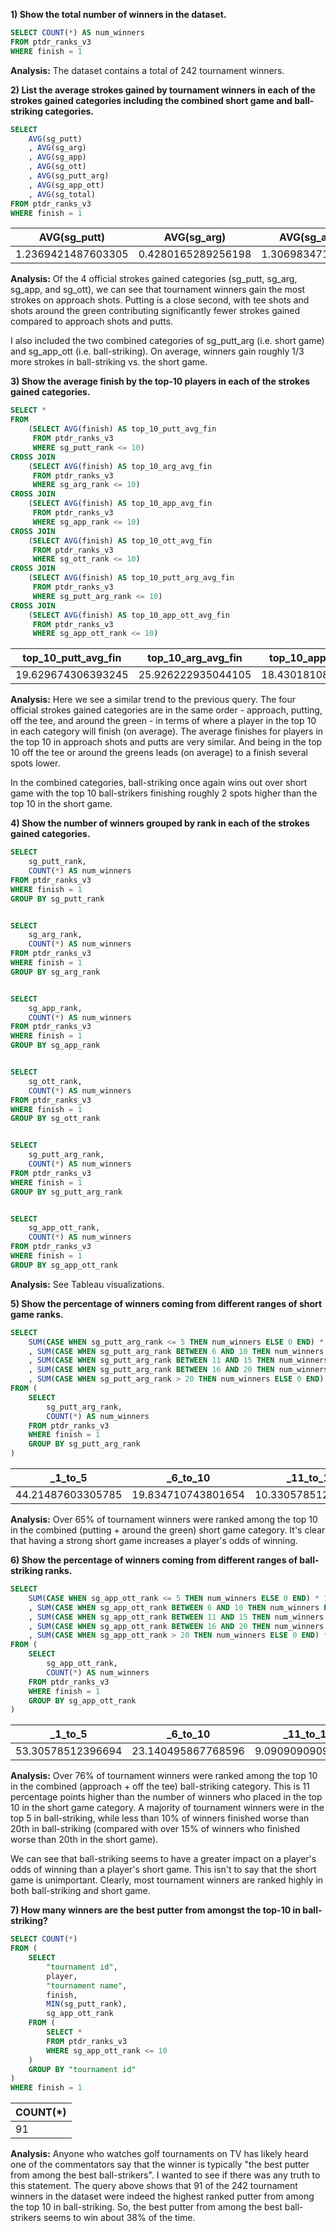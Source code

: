 **1) Show the total number of winners in the dataset.**
```sql
SELECT COUNT(*) AS num_winners
FROM ptdr_ranks_v3
WHERE finish = 1
```

**Analysis:** The dataset contains a total of 242 tournament winners.


**2) List the average strokes gained by tournament winners in each of the strokes gained 
categories including the combined short game and ball-striking categories.**

```sql
SELECT 
	AVG(sg_putt)
	, AVG(sg_arg)
	, AVG(sg_app)
	, AVG(sg_ott)
	, AVG(sg_putt_arg)
	, AVG(sg_app_ott)
	, AVG(sg_total)
FROM ptdr_ranks_v3
WHERE finish = 1
```

| AVG(sg_putt) | AVG(sg_arg) | AVG(sg_app) | AVG(sg_ott) | AVG(sg_putt_arg) | AVG(sg_app_ott) | AVG(sg_total) |
| ------------ | ----------- | ----------- | ----------- | ---------------- | --------------- | ------------- |
| 1.2369421487603305 | 0.4280165289256198 | 1.30698347107438 | 0.6847933884297516 | 1.6649586776859508 | 1.9917768595041316 | 3.6397107438016527 |

**Analysis:** Of the 4 official strokes gained categories (sg_putt, sg_arg, sg_app, and sg_ott), we can see that tournament 
winners gain the most strokes on approach shots.  Putting is a close second, with tee shots and shots around the green 
contributing significantly fewer strokes gained compared to approach shots and putts.

I also included the two combined categories of sg_putt_arg (i.e. short game) and sg_app_ott (i.e. ball-striking).  On average,
winners gain roughly 1/3 more strokes in ball-striking vs. the short game.


**3) Show the average finish by the top-10 players in each of the strokes gained categories.**

```sql
SELECT * 
FROM 
	(SELECT AVG(finish) AS top_10_putt_avg_fin
	 FROM ptdr_ranks_v3
	 WHERE sg_putt_rank <= 10)
CROSS JOIN
	(SELECT AVG(finish) AS top_10_arg_avg_fin
	 FROM ptdr_ranks_v3
	 WHERE sg_arg_rank <= 10) 
CROSS JOIN 
	(SELECT AVG(finish) AS top_10_app_avg_fin
	 FROM ptdr_ranks_v3
	 WHERE sg_app_rank <= 10)
CROSS JOIN 
	(SELECT AVG(finish) AS top_10_ott_avg_fin
 	 FROM ptdr_ranks_v3
	 WHERE sg_ott_rank <= 10)
CROSS JOIN 
	(SELECT AVG(finish) AS top_10_putt_arg_avg_fin
 	 FROM ptdr_ranks_v3
	 WHERE sg_putt_arg_rank <= 10)
CROSS JOIN 
	(SELECT AVG(finish) AS top_10_app_ott_avg_fin
 	 FROM ptdr_ranks_v3
	 WHERE sg_app_ott_rank <= 10)
```

| top_10_putt_avg_fin | top_10_arg_avg_fin | top_10_app_avg_fin | top_10_ott_avg_fin | top_10_putt_arg_avg_fin | top_10_app_ott_avg_fin |
| ------------------- | ------------------ | ------------------ | ------------------ | ----------------------- | ---------------------- |
| 19.629674306393245  | 25.926222935044105 | 18.430181086519112 | 22.810897435897434 | 16.69935170178282       | 14.814245244840146     | 

**Analysis:** Here we see a similar trend to the previous query.  The four official strokes gained categories are in the same order - 
approach, putting, off the tee, and around the green - in terms of where a player in the top 10 in each category will finish (on average).  The 
average finishes for players in the top 10 in approach shots and putts are very similar.  And being in the top 10 off the tee or around the greens 
leads (on average) to a finish several spots lower.

In the combined categories, ball-striking once again wins out over short game with the top 10 ball-strikers finishing roughly 2 spots higher
than the top 10 in the short game.


**4) Show the number of winners grouped by rank in each of the strokes gained categories.**
```sql
SELECT 
	sg_putt_rank, 
	COUNT(*) AS num_winners
FROM ptdr_ranks_v3
WHERE finish = 1
GROUP BY sg_putt_rank


SELECT 
	sg_arg_rank, 
	COUNT(*) AS num_winners
FROM ptdr_ranks_v3
WHERE finish = 1
GROUP BY sg_arg_rank


SELECT 
	sg_app_rank, 
	COUNT(*) AS num_winners
FROM ptdr_ranks_v3
WHERE finish = 1
GROUP BY sg_app_rank


SELECT 
	sg_ott_rank, 
	COUNT(*) AS num_winners
FROM ptdr_ranks_v3
WHERE finish = 1
GROUP BY sg_ott_rank


SELECT 
	sg_putt_arg_rank, 
	COUNT(*) AS num_winners
FROM ptdr_ranks_v3
WHERE finish = 1
GROUP BY sg_putt_arg_rank


SELECT 
	sg_app_ott_rank, 
	COUNT(*) AS num_winners
FROM ptdr_ranks_v3
WHERE finish = 1
GROUP BY sg_app_ott_rank
```

**Analysis:** See Tableau visualizations.


**5) Show the percentage of winners coming from different ranges of short game ranks.**
```sql
SELECT 
	SUM(CASE WHEN sg_putt_arg_rank <= 5 THEN num_winners ELSE 0 END) * 100.00 / SUM(num_winners) AS _1_to_5
	, SUM(CASE WHEN sg_putt_arg_rank BETWEEN 6 AND 10 THEN num_winners ELSE 0 END) * 100.00 / SUM(num_winners) AS _6_to_10
	, SUM(CASE WHEN sg_putt_arg_rank BETWEEN 11 AND 15 THEN num_winners ELSE 0 END) * 100.00 / SUM(num_winners) AS _11_to_15
	, SUM(CASE WHEN sg_putt_arg_rank BETWEEN 16 AND 20 THEN num_winners ELSE 0 END) * 100.00 / SUM(num_winners) AS _16_to_20
	, SUM(CASE WHEN sg_putt_arg_rank > 20 THEN num_winners ELSE 0 END) * 100.00 / SUM(num_winners) AS _20_plus
FROM (
	SELECT 
		sg_putt_arg_rank, 
		COUNT(*) AS num_winners
	FROM ptdr_ranks_v3
	WHERE finish = 1
	GROUP BY sg_putt_arg_rank
)
```

| _1_to_5 | _6_to_10 | _11_to_15 | _16_to_20 | _20_plus |
| ------- | -------- | --------- | --------- | -------- |
|44.21487603305785 | 19.834710743801654 | 10.330578512396695 | 10.330578512396695 | 15.289256198347108 |

**Analysis:** Over 65% of tournament winners were ranked among the top 10 in the combined (putting + around the green) short game category.  It's clear
that having a strong short game increases a player's odds of winning.


**6) Show the percentage of winners coming from different ranges of ball-striking ranks.**
```sql
SELECT 
	SUM(CASE WHEN sg_app_ott_rank <= 5 THEN num_winners ELSE 0 END) * 100.00 / SUM(num_winners) AS _1_to_5
	, SUM(CASE WHEN sg_app_ott_rank BETWEEN 6 AND 10 THEN num_winners ELSE 0 END) * 100.00 / SUM(num_winners) AS _6_to_10
	, SUM(CASE WHEN sg_app_ott_rank BETWEEN 11 AND 15 THEN num_winners ELSE 0 END) * 100.00 / SUM(num_winners) AS _11_to_15
	, SUM(CASE WHEN sg_app_ott_rank BETWEEN 16 AND 20 THEN num_winners ELSE 0 END) * 100.00 / SUM(num_winners) AS _16_to_20
	, SUM(CASE WHEN sg_app_ott_rank > 20 THEN num_winners ELSE 0 END) * 100.00 / SUM(num_winners) AS _20_plus
FROM (
	SELECT 
		sg_app_ott_rank, 
		COUNT(*) AS num_winners
	FROM ptdr_ranks_v3
	WHERE finish = 1
	GROUP BY sg_app_ott_rank
)
```

| _1_to_5 | _6_to_10 | _11_to_15 | _16_to_20 | _20_plus |
| ------- | -------- | --------- | --------- | -------- |
| 53.30578512396694 | 23.140495867768596 | 9.090909090909092 | 4.545454545454546 | 9.917355371900827 |

**Analysis:**  Over 76% of tournament winners were ranked among the top 10 in the combined (approach + off the tee) ball-striking category.  This
is 11 percentage points higher than the number of winners who placed in the top 10 in the short game category.  A majority of tournament winners were 
in the top 5 in ball-striking, while less than 10% of winners finished worse than 20th in ball-striking (compared with over 15% of winners who 
finished worse than 20th in the short game).

We can see that ball-striking seems to have a greater impact on a player's odds of winning than a player's short game.  This isn't to say 
that the short game is unimportant.  Clearly, most tournament winners are ranked highly in both ball-striking and short game.


**7) How many winners are the best putter from amongst the top-10 in ball-striking?**
```sql
SELECT COUNT(*)
FROM (
	SELECT
	    "tournament id",
	    player,
	    "tournament name",
	    finish,
	    MIN(sg_putt_rank),
	    sg_app_ott_rank
	FROM (
		SELECT *
		FROM ptdr_ranks_v3
		WHERE sg_app_ott_rank <= 10
	)
	GROUP BY "tournament id"
)
WHERE finish = 1
```

| COUNT(*) |
| -------- |
| 91 |

**Analysis:** Anyone who watches golf tournaments on TV has likely heard one of the commentators say that the winner is typically "the best putter 
from among the best ball-strikers".  I wanted to see if there was any truth to this statement.  The query above shows that 91 of the 242 tournament 
winners in the dataset were indeed the highest ranked putter from among the top 10 in ball-striking.  So, the best putter from among the best ball-strikers seems to win about 38% of the time.
